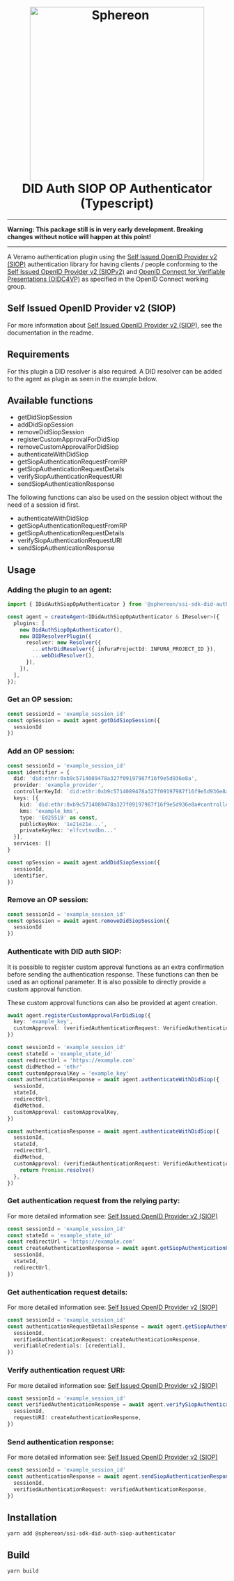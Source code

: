 <!--suppress HtmlDeprecatedAttribute -->
<h1 align="center">
  <br>
  <a href="https://www.sphereon.com"><img src="https://sphereon.com/content/themes/sphereon/assets/img/logo.svg" alt="Sphereon" width="400"></a>
  <br>DID Auth SIOP OP Authenticator (Typescript) 
  <br>
</h1>

---

**Warning: This package still is in very early development. Breaking changes without notice will happen at this point!**

---

A Veramo authentication plugin using the [Self Issued OpenID Provider v2 (SIOP)](https://github.com/Sphereon-Opensource/did-auth-siop) authentication library for having clients / people conforming to
the [Self Issued OpenID Provider v2 (SIOPv2)](https://openid.net/specs/openid-connect-self-issued-v2-1_0.html)
and  [OpenID Connect for Verifiable Presentations (OIDC4VP)](https://openid.net/specs/openid-connect-4-verifiable-presentations-1_0.html)
as specified in the OpenID Connect working group.

## Self Issued OpenID Provider v2 (SIOP)

For more information about [Self Issued OpenID Provider v2 (SIOP)](https://github.com/Sphereon-Opensource/did-auth-siop#introduction), see the documentation in the readme.

## Requirements
For this plugin a DID resolver is also required. A DID resolver can be added to the agent as plugin as seen in the example below.

## Available functions

* getDidSiopSession
* addDidSiopSession
* removeDidSiopSession
* registerCustomApprovalForDidSiop
* removeCustomApprovalForDidSiop
* authenticateWithDidSiop
* getSiopAuthenticationRequestFromRP
* getSiopAuthenticationRequestDetails
* verifySiopAuthenticationRequestURI
* sendSiopAuthenticationResponse

The following functions can also be used on the session object without the need of a session id first.

* authenticateWithDidSiop
* getSiopAuthenticationRequestFromRP
* getSiopAuthenticationRequestDetails
* verifySiopAuthenticationRequestURI
* sendSiopAuthenticationResponse

## Usage

### Adding the plugin to an agent:

```typescript
import { IDidAuthSiopOpAuthenticator } from '@sphereon/ssi-sdk-did-auth-siop-authenticator'

const agent = createAgent<IDidAuthSiopOpAuthenticator & IResolver>({
  plugins: [
    new DidAuthSiopOpAuthenticator(),
    new DIDResolverPlugin({
      resolver: new Resolver({
        ...ethrDidResolver({ infuraProjectId: INFURA_PROJECT_ID }),
        ...webDidResolver(),
      }),
    }),
  ],
});
```

### Get an OP session:

```typescript
const sessionId = 'example_session_id'
const opSession = await agent.getDidSiopSession({
  sessionId
})
```

### Add an OP session:

```typescript
const sessionId = 'example_session_id'
const identifier = {
  did: 'did:ethr:0xb9c5714089478a327f09197987f16f9e5d936e8a',
  provider: 'example_provider',
  controllerKeyId: `did:ethr:0xb9c5714089478a327f09197987f16f9e5d936e8a#controller`,
  keys: [{
    kid: `did:ethr:0xb9c5714089478a327f09197987f16f9e5d936e8a#controller`,
    kms: 'example_kms',
    type: 'Ed25519' as const,
    publicKeyHex: '1e21e21e...',
    privateKeyHex: 'elfcvtswdbn...'
  }],
  services: []
}

const opSession = await agent.addDidSiopSession({
  sessionId,
  identifier,
})
```

### Remove an OP session:

```typescript
const sessionId = 'example_session_id'
const opSession = await agent.removeDidSiopSession({
  sessionId
})
```

### Authenticate with DID auth SIOP:

It is possible to register custom approval functions as an extra confirmation before sending the authentication response.
These functions can then be used as an optional parameter. It is also possible to directly provide a custom approval function.

These custom approval functions can also be provided at agent creation.

```typescript
await agent.registerCustomApprovalForDidSiop({
  key: 'example_key',
  customApproval: (verifiedAuthenticationRequest: VerifiedAuthenticationRequestWithJWT) => Promise.resolve()
})
```

```typescript
const sessionId = 'example_session_id'
const stateId = 'example_state_id'
const redirectUrl = 'https://example.com'
const didMethod = 'ethr'
const customApprovalKey = 'example_key'
const authenticationResponse = await agent.authenticateWithDidSiop({
  sessionId,
  stateId,
  redirectUrl,
  didMethod,
  customApproval: customApprovalKey,
})
```

```typescript
const authenticationResponse = await agent.authenticateWithDidSiop({
  sessionId,
  stateId,
  redirectUrl,
  didMethod,
  customApproval: (verifiedAuthenticationRequest: VerifiedAuthenticationRequestWithJWT) => {
    return Promise.resolve()
  },
})
```

### Get authentication request from the relying party:

For more detailed information see: [Self Issued OpenID Provider v2 (SIOP)](https://github.com/Sphereon-Opensource/did-auth-siop#rp-creates-the-authentication-request) 

```typescript
const sessionId = 'example_session_id'
const stateId = 'example_state_id'
const redirectUrl = 'https://example.com'
const createAuthenticationResponse = await agent.getSiopAuthenticationRequestFromRP({
  sessionId,
  stateId,
  redirectUrl,
})
```

### Get authentication request details:

For more detailed information see: [Self Issued OpenID Provider v2 (SIOP)](https://github.com/Sphereon-Opensource/did-auth-siop#op-presentation-exchange)


```typescript
const sessionId = 'example_session_id'
const authenticationRequestDetailsResponse = await agent.getSiopAuthenticationRequestDetails({
  sessionId,
  verifiedAuthenticationRequest: createAuthenticationResponse,
  verifiableCredentials: [credential],
})
```

### Verify authentication request URI:

For more detailed information see: [Self Issued OpenID Provider v2 (SIOP)](https://github.com/Sphereon-Opensource/did-auth-siop#op-authentication-request-verification)

```typescript
const sessionId = 'example_session_id'
const verifiedAuthenticationResponse = await agent.verifySiopAuthenticationRequestURI({
  sessionId,
  requestURI: createAuthenticationResponse,
})
```

### Send authentication response:

For more detailed information see: [Self Issued OpenID Provider v2 (SIOP)](https://github.com/Sphereon-Opensource/did-auth-siop#op-creates-the-authentication-response-using-the-verified-request)

```typescript
const sessionId = 'example_session_id'
const authenticationResponse = await agent.sendSiopAuthenticationResponse({
  sessionId,
  verifiedAuthenticationRequest: verifiedAuthenticationResponse,
})
```

## Installation

```shell
yarn add @sphereon/ssi-sdk-did-auth-siop-authenticator
```

## Build

```shell
yarn build
```

